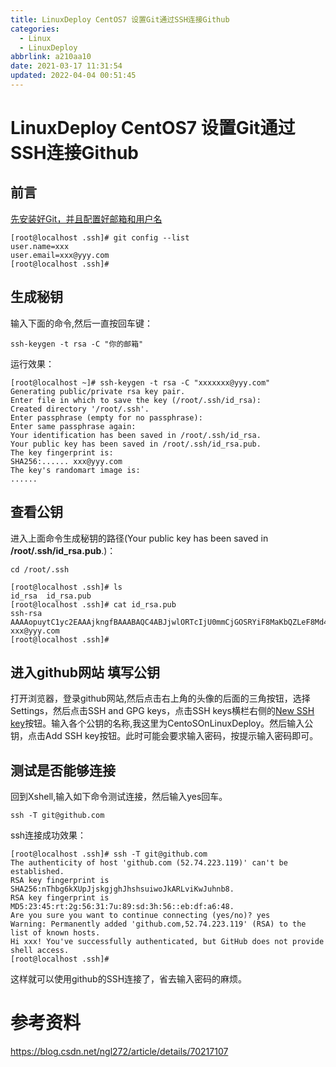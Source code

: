 ```yaml
---
title: LinuxDeploy CentOS7 设置Git通过SSH连接Github
categories: 
  - Linux
  - LinuxDeploy
abbrlink: a210aa10
date: 2021-03-17 11:31:54
updated: 2022-04-04 00:51:45
---
```

# LinuxDeploy CentOS7 设置Git通过SSH连接Github
## 前言
[先安装好Git，并且配置好邮箱和用户名](https://lanlan2017.github.io/blog/21008dc5/)
```
[root@localhost .ssh]# git config --list
user.name=xxx
user.email=xxx@yyy.com
[root@localhost .ssh]#
```
## 生成秘钥
输入下面的命令,然后一直按回车键：
```shell
ssh-keygen -t rsa -C "你的邮箱"
```
运行效果：
```
[root@localhost ~]# ssh-keygen -t rsa -C "xxxxxxx@yyy.com"
Generating public/private rsa key pair.
Enter file in which to save the key (/root/.ssh/id_rsa): 
Created directory '/root/.ssh'.
Enter passphrase (empty for no passphrase): 
Enter same passphrase again: 
Your identification has been saved in /root/.ssh/id_rsa.
Your public key has been saved in /root/.ssh/id_rsa.pub.
The key fingerprint is:
SHA256:...... xxx@yyy.com
The key's randomart image is:
......
```
## 查看公钥
进入上面命令生成秘钥的路径(Your public key has been saved in **/root/.ssh/id_rsa.pub**.)：
```
cd /root/.ssh
```
```
[root@localhost .ssh]# ls
id_rsa  id_rsa.pub
[root@localhost .ssh]# cat id_rsa.pub 
ssh-rsa AAAAopuytC1yc2EAAAjkngfBAAABAQC4ABJjwlORTcIjU0mmCjGOSRYiF8MaKbQZLeF8Md46tgD2LhTLjOnlp09mcha/0uK8TpbWOO3Oq7u+5ageggsvcss3JItrKPEQn0OsXxDW9j7Du9PRAfyagagetvdbkIpxvxYmQ3flXdIG5YtZJHSuqmrKGOo+cZgj1PL4t2vnS2xKmbirdV5qndh3whadfgwertvgDAd57zFXzgWFxH09fI0Nq1oNQpk+MSDnIFyFNDO72VEQA/SYsk+92z056dEKvF1gHS92356478gfsM/JSPqmyJ+qwerfgtvdbd7JLLg6hzQ2LUjA0SGAsusBzHtM0SuxCoRTkdAd3vwwn9l xxx@yyy.com
[root@localhost .ssh]#
```
## 进入github网站 填写公钥
打开浏览器，登录github网站,然后点击右上角的头像的后面的三角按钮，选择Settings，然后点击SSH and GPG keys，点击SSH keys横栏右侧的[New SSH key](https://github.com/settings/ssh/new)按钮。输入各个公钥的名称,我这里为CentoSOnLinuxDeploy。然后输入公钥，点击Add SSH key按钮。此时可能会要求输入密码，按提示输入密码即可。

## 测试是否能够连接
回到Xshell,输入如下命令测试连接，然后输入yes回车。
```shell
ssh -T git@github.com
```
ssh连接成功效果：
```
[root@localhost .ssh]# ssh -T git@github.com
The authenticity of host 'github.com (52.74.223.119)' can't be established.
RSA key fingerprint is SHA256:nThbg6kXUpJjskgjghJhshsuiwoJkARLviKwJuhnb8.
RSA key fingerprint is MD5:23:45:rt:2g:56:31:7u:89:sd:3h:56::eb:df:a6:48.
Are you sure you want to continue connecting (yes/no)? yes
Warning: Permanently added 'github.com,52.74.223.119' (RSA) to the list of known hosts.
Hi xxx! You've successfully authenticated, but GitHub does not provide shell access.
[root@localhost .ssh]# 
```
这样就可以使用github的SSH连接了，省去输入密码的麻烦。

# 参考资料
https://blog.csdn.net/ngl272/article/details/70217107
